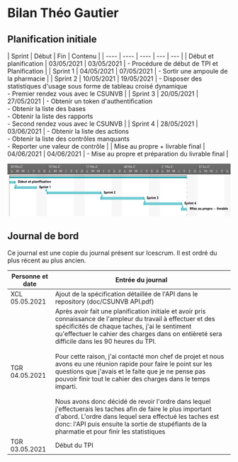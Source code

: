 # Bilan Théo Gautier

## Planification initiale

| Sprint | Début | Fin | Contenu | 
| ---- | ---- | ---- | --- | --- |
| Début et planification | 03/05/2021 | 03/05/2021 | - Procédure de début de TPI et Planification |
| Sprint 1 | 04/05/2021 | 07/05/2021 | - Sortir une ampoule de la pharmacie |
| Sprint 2 | 10/05/2021 | 19/05/2021 | - Disposer des statistiques d'usage sous forme de tableau croisé dynamique<br> - Premier rendez vous avec le CSUNVB | 
| Sprint 3 | 20/05/2021 | 27/05/2021 | - Obtenir un token d'authentification<br> - Obtenir la liste des bases<br> - Obtenir la liste des rapports<br> - Second rendez vous avec le CSUNVB |
| Sprint 4 | 28/05/2021 | 03/06/2021 | - Obtenir la liste des actions<br> - Obtenir la liste des contrôles manquants<br> - Reporter une valeur de contrôle |
|  Mise au propre + livrable final | 04/06/2021 | 04/06/2021 | - Mise au propre et préparation du livrable final |

![diagram de grant](images/Planification_initiale_diagram.png)

## Journal de bord

Ce journal est une copie du journal présent sur Icescrum. Il est ordré du plus récent au plus ancien.

| Personne et date | Entrée du journal |
| --- | --- |
| XCL 05.05.2021 | Ajout de la spécification détaillée de l'API dans le repository (doc/CSUNVB API.pdf) |
| TGR 04.05.2021 | Après avoir fait une planification initiale et avoir pris connaissance de l'ampleur du travail à effectuer et des spécificités de chaque taches, j'ai le sentiment qu'effectuer le cahier des charges dans on entièreté sera difficile dans les 90 heures du TPI.<br><br> Pour cette raison, j'ai contacté mon chef de projet et nous avons eu une réunion rapide pour faire le point sur les questions que j'avais et le faite que je ne pense pas pouvoir finir tout le cahier des charges dans le temps imparti.<br><br> Nous avons donc décidé de revoir l'ordre dans lequel j'effectuerais les taches afin de faire le plus important d'abord. L'ordre dans lequel sera effectué les taches est donc:  l'API puis ensuite la sortie de stupéfiants de la pharmatie et pour finir les statistiques |
| TGR 03.05.2021 | Début du TPI |




